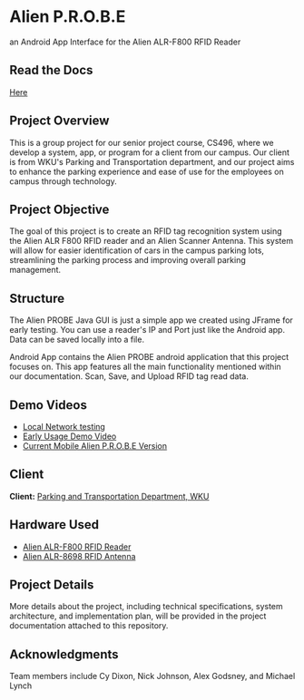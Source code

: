 # Alien P.R.O.B.E
an Android App Interface for the Alien ALR-F800 RFID Reader

## Read the Docs
[Here](docs/pdfs/AlienPROBEDocs.pdf)

## Project Overview

This is a group project for our senior project course, CS496, where we develop a system, app, or program for a client from our campus. Our client is from WKU's Parking and Transportation department, and our project aims to enhance the parking experience and ease of use for the employees on campus through technology.

## Project Objective

The goal of this project is to create an RFID tag recognition system using the Alien ALR F800 RFID reader and an Alien Scanner Antenna. This system will allow for easier identification of cars in the campus parking lots, streamlining the parking process and improving overall parking management.

## Structure

The Alien PROBE Java GUI is just a simple app we created using JFrame for early testing. You can use a reader's IP and Port just like the Android app. Data can be saved locally into a file.

Android App contains the Alien PROBE android application that this project focuses on. This app features all the main functionality mentioned within our documentation. Scan, Save, and Upload RFID tag read data.

## Demo Videos

- <a href="https://youtube.com/shorts/VZ_IQlKTV7E?si=XHDes0oxlY9vQiWp">Local Network testing<a>
- <a href="https://www.youtube.com/watch?v=MNutOs0MZxM">Early Usage Demo Video<a>
- <a href="https://youtu.be/HNoL6W-Lq7Y">Current Mobile Alien P.R.O.B.E Version<a>

## Client

**Client:** <a href="https://www.wku.edu/transportation/">Parking and Transportation Department, WKU<a>

## Hardware Used

- <a href="https://www.alientechnology.com/products/readers/alr-f800/">Alien ALR-F800 RFID Reader<a>
- <a href="https://www.alientechnology.com/products/antennas/alr-8697-8/">Alien ALR-8698 RFID Antenna<a>

## Project Details

More details about the project, including technical specifications, system architecture, and implementation plan, will be provided in the project documentation attached to this repository.


## Acknowledgments

Team members include Cy Dixon, Nick Johnson, Alex Godsney, and Michael Lynch
